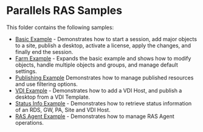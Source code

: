 # Parallels RAS Samples
This folder contains the following samples:
* [Basic Example](BasicSample.ps1) - Demonstrates how to start a session, add major objects to a site, publish a desktop, activate a license, apply the changes, and finally end the session.
* [Farm Example](FarmSample.ps1) - Expands the basic example and shows how to modify objects, handle multiple objects and groups, and manage default settings.
* [Publishing Example](PublishingSample.ps1) Demonstrates how to manage published resources and use filtering options.
* [VDI Example](VDISample.ps1) - Demonstrates how to add a VDI Host, and publish a desktop from a VDI Template.
* [Status Info Example](StatusInfoSample.ps1) - Demonstrates how to retrieve status information of an RDS, GW, PA, Site and VDI Host.
* [RAS Agent Example](RASAgentSample.ps1) - Demonstrates how to manage RAS Agent operations.